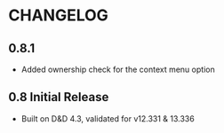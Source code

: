 # CHANGELOG

<!--
## [Unreleased]

### Added

### Changed

### Deprecated

### Removed

### Fixed

### Security

### Known Issues
-->

## 0.8.1

- Added ownership check for the context menu option

## 0.8 Initial Release

- Built on D&D 4.3, validated for v12.331 & 13.336
